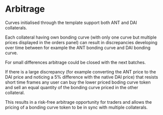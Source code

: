 # Arbitrage

Curves initialised through the template support both ANT and DAI collaterals.

Each collateral having own bonding curve \(with only one curve but multiple prices displayed in the orders panel\) can result in discrepancies developing over time between for example the ANT bonding curve and DAI bonding curve. 

For small differences arbitrage could be closed with the next batches. 

If there is a large discrepancy \(for example converting the ANT price to the DAI price and noticing a 5% difference with the native DAI price\) that resists short time frames any user can buy the lower priced boding curve token and sell an equal quantity of the bonding curve priced in the other collateral. 

This results in a risk-free arbitrage opportunity for traders and allows the pricing of a bonding curve token to be in sync with multiple collaterals.

